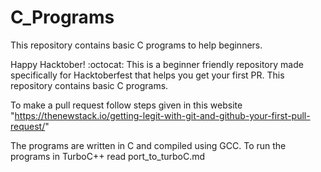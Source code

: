 # C_Programs
This repository contains basic C programs to help beginners.

Happy Hacktober! :octocat: This is a beginner friendly repository made specifically for Hacktoberfest that helps you get your first PR. This repository contains basic C programs. 

To make a pull request follow steps given in this website "https://thenewstack.io/getting-legit-with-git-and-github-your-first-pull-request/"

The programs are written in C and compiled using GCC. To run the programs in TurboC++ read port_to_turboC.md
